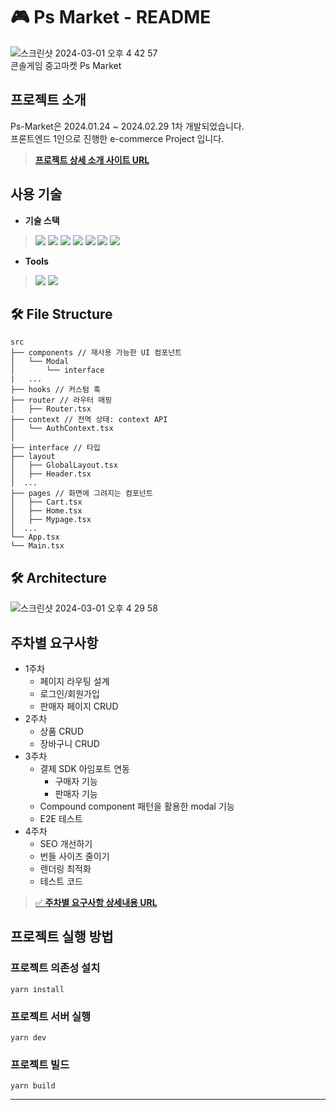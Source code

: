 # 🎮 Ps Market - README
![스크린샷 2024-03-01 오후 4 42 57](https://github.com/chasura416/commerce_project/assets/49605210/7b6f19ef-feea-4027-bfdf-eadc3a767ef2)  
콘솔게임 중고마켓 Ps Market

## 프로젝트 소개
Ps-Market은 2024.01.24 ~ 2024.02.29 1차 개발되었습니다.  
프론트엔드 1인으로 진행한 e-commerce Project 입니다.

> **[프로젝트 상세 소개 사이트 URL](https://horse-vein-162.notion.site/Ps-Market-e-commerce-214f7828e3624a89bd0a4b778a69c9c0?pvs=4)**

## 사용 기술
- **기술 스택**
> <img src="https://img.shields.io/badge/html5-E34F26?style=for-the-badge&logo=html5&logoColor=white"> <img src="https://img.shields.io/badge/React-61DAFB?style=for-the-badge&logo=react&logoColor=white"> <img src="https://img.shields.io/badge/TypeScript-3178C6?style=for-the-badge&logo=typescript&logoColor=white"> <img src="https://img.shields.io/badge/Vite-646CFF?style=for-the-badge&logo=vite&logoColor=white"> <img src="https://img.shields.io/badge/tanstack Query-FF4154?style=for-the-badge&logo=reactquery&logoColor=white"> <img src="https://img.shields.io/badge/Firebase-FFCA28?style=for-the-badge&logo=firebase&logoColor=white"> <img src="https://img.shields.io/badge/tailwindCSS-06B6D4?style=for-the-badge&logo=tailwindcss&logoColor=white">



- **Tools**

> <img src="https://img.shields.io/badge/github-181717?style=for-the-badge&logo=github&logoColor=white"> <img src="https://img.shields.io/badge/github actions-2088FF?style=for-the-badge&logo=githubactions&logoColor=white">


## 🛠️ File Structure

```
src
├── components // 재사용 가능한 UI 컴포넌트
│   └── Modal
│       └── interface
|   ...
├── hooks // 커스텀 훅
├── router // 라우터 매핑
│   ├── Router.tsx
├── context // 전역 상태: context API
│   └── AuthContext.tsx
│
├── interface // 타입   
├── layout
│   ├── GlobalLayout.tsx
│   ├── Header.tsx
│  ...
├── pages // 화면에 그려지는 컴포넌트
│   ├── Cart.tsx
│   ├── Home.tsx
│   ├── Mypage.tsx
│  ...
└── App.tsx 
└── Main.tsx

```

## 🛠️ Architecture
![스크린샷 2024-03-01 오후 4 29 58](https://github.com/chasura416/commerce_project/assets/49605210/342167a4-e30f-40da-90e8-cb325b0af959)


<!-- 꼭 들어가면 좋은 내용
1. 주차별 요구사항 (주차별 요구사항 문서를 베이스로 문서화 추천)
2. 트러블 슈팅 (크게 추천)
3. 설계관련 고민들, 하고싶은 이야기

하지말아야 할 것
1. 텅빈 리드미(아직 완성되지 않았어도 작업중이어도 반드시 피해야 한다.)
2. TMI
3. 너무 많은 강조 -->

## 주차별 요구사항
- 1주차
  - 페이지 라우팅 설계
  - 로그인/회원가입
  - 판매자 페이지 CRUD
- 2주차
  - 상품 CRUD
  - 장바구니 CRUD
- 3주차
  - 결제 SDK 아임포트 연동
    - 구매자 기능
    - 판매자 기능
  - Compound component 패턴을 활용한 modal 기능
  - E2E 테스트
- 4주차
  - SEO 개선하기
  - 번들 사이즈 줄이기
  - 렌더링 최적화
  - 테스트 코드

> [✅ **주차별 요구사항 상세내용 URL**](https://horse-vein-162.notion.site/Commerce-Project-93069997d5094722aec976b844ad0538?pvs=4)




## 프로젝트 실행 방법

### 프로젝트 의존성 설치  

```
yarn install
```

### 프로젝트 서버 실행  

```
yarn dev
```

### 프로젝트 빌드  

```
yarn build
```

---

